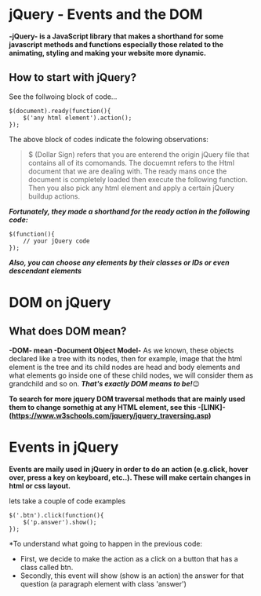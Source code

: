 # jQuery - Events and the DOM

**-jQuery- is a JavaScript library that makes a shorthand for some javascript methods and functions especially those related to the animating, styling and making your website more dynamic.**

## How to start with jQuery?

See the follwoing block of code...
```
$(document).ready(function(){
    $('any html element').action();
});
```

The above block of codes indicate the folowing observations:
> $ (Dollar Sign) refers that you are enterend the origin jQuery file that contains all of its comomands.
> The docuemnt refers to the Html document that we are dealing with.
> The ready mans once the document is completely loaded then execute the following function.
> Then you also pick any html element and apply a certain jQuery buildup actions.

***Fortunately, they made a shorthand for the ready action in the following code:***
```
$(function(){
    // your jQuery code
});
```
***Also, you can choose any elements by their classes or IDs or even descendant elements***

# DOM on jQuery
## What does DOM mean?
**-DOM- mean -Document Object Model-**
As we known, these objects declared like a tree with its nodes, then for example, image that the html element is the tree and its child nodes are head and body elements and what elements go inside one of these child nodes, we will consider them as grandchild and so on.
***That's exactly DOM means to be!***:wink:

**To search for more jquery DOM traversal methods that are mainly used them to change somethig at any HTML element, see this -[LINK]-(https://www.w3schools.com/jquery/jquery_traversing.asp)**

# Events in jQuery
**Events are maily used in jQuery in order to do an action (e.g.click, hover over, press a key on keyboard, etc..). These will make certain changes in html or css layout.**

lets take a couple of code examples 
```
$('.btn').click(function(){
    $('p.answer').show();
});
```
\*To understand what going to happen in the previous code:
* First, we decide to make the action as a click on a button that has a class called btn.
* Secondly, this event will show (show is an action) the answer for that question (a paragraph element with class 'answer')


